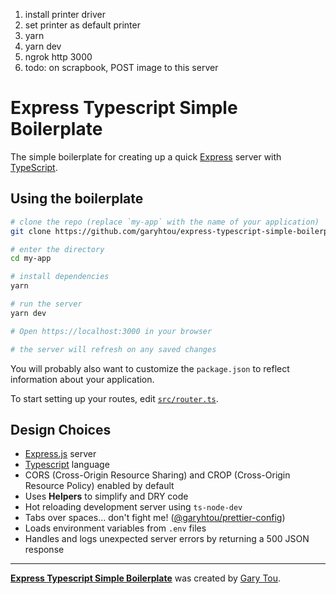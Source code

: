 1. install printer driver
2. set printer as default printer
3. yarn
4. yarn dev
5. ngrok http 3000
6. todo: on scrapbook, POST image to this server

# Express Typescript Simple Boilerplate

The simple boilerplate for creating up a quick [Express](https://expressjs.com/) server with [TypeScript](https://www.typescriptlang.org/).

## Using the boilerplate

```sh
# clone the repo (replace `my-app` with the name of your application)
git clone https://github.com/garyhtou/express-typescript-simple-boilerplate my-app

# enter the directory
cd my-app

# install dependencies
yarn

# run the server
yarn dev

# Open https://localhost:3000 in your browser

# the server will refresh on any saved changes
```

You will probably also want to customize the `package.json` to reflect
information about your application.

To start setting up your routes, edit [`src/router.ts`](src/router.ts).

## Design Choices

- [Express.js](https://expressjs.com/) server
- [Typescript](https://www.typescriptlang.org/) language
- CORS (Cross-Origin Resource Sharing) and CROP (Cross-Origin Resource Policy) enabled by default
- Uses **Helpers** to simplify and DRY code
- Hot reloading development server using `ts-node-dev`
- Tabs over spaces... don't fight me! ([@garyhtou/prettier-config](https://github.com/garyhtou/prettier-config))
- Loads environment variables from `.env` files
- Handles and logs unexpected server errors by returning a 500 JSON response

---

[**Express Typescript Simple Boilerplate**](https://github.com/garyhtou/express-typescript-simple-boilerplate) was created by [Gary Tou](https://garytou.com).
